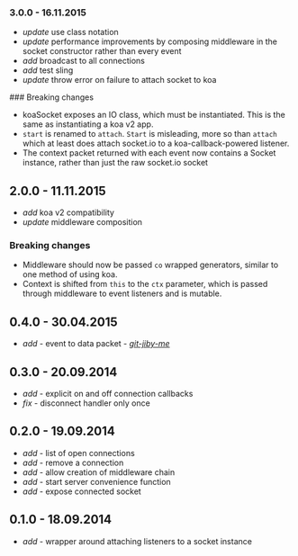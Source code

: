 
### 3.0.0 - 16.11.2015

* _update_ use class notation
* _update_ performance improvements by composing middleware in the socket constructor rather than every event
* _add_ broadcast to all connections
* _add_ test sling
* _update_ throw error on failure to attach socket to koa

### Breaking changes

* koaSocket exposes an IO class, which must be instantiated. This is the same as instantiating a koa v2 app.
* `start` is renamed to `attach`. `Start` is misleading, more so than `attach` which at least does attach socket.io to a koa-callback-powered listener.
* The context packet returned with each event now contains a Socket instance, rather than just the raw socket.io socket


## 2.0.0 - 11.11.2015

* _add_ koa v2 compatibility
* _update_ middleware composition

### Breaking changes

* Middleware should now be passed `co` wrapped generators, similar to one method of using koa.
* Context is shifted from `this` to the `ctx` parameter, which is passed through middleware to event listeners and is mutable.


## 0.4.0 - 30.04.2015

* _add_ - event to data packet - *[git-jiby-me](https://github.com/git-jiby-me)*

## 0.3.0 - 20.09.2014

* _add_ - explicit on and off connection callbacks
* _fix_ - disconnect handler only once

## 0.2.0 - 19.09.2014

* _add_ - list of open connections
* _add_ - remove a connection
* _add_ - allow creation of middleware chain
* _add_ - start server convenience function
* _add_ - expose connected socket

## 0.1.0 - 18.09.2014

* _add_ - wrapper around attaching listeners to a socket instance
